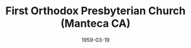 ---
date: &id001 1959-03-19
end_date: null
location:
  address: null
  city: Manteca
  state: CA
minister:
- end: 1963-01-01
  name: C. John Miller
  start: 1959-01-01
  type: Pastor
- end: 1972-01-01
  name: Gerald Latal
  start: 1963-01-01
  type: Pastor
ministers:
- C. John Miller
- Gerald Latal
name: First Orthodox Presbyterian Church
names:
- end: 1978-03-18
  name: First Orthodox Presbyterian Church
  start: 1959-03-19
- end: 1972-01-01
  name: Bethany Orthodox Presbyterian Church
  start: 1959-01-01
origination_date: *id001
raw_data: "AR Manteca\n\nFirst Orthodox Presbyterian Church  (March 19, 1959\u2013\
  March 18, 1978)\n(Bethany Orthodox Presbyterian Church, Stockton, California, 1959\u2013\
  1972)\nPastors: C. John Miller, 1959\u201363\nGerald Latal, 1963\u201372"
received_from:
- Bethany Orthodox Presbyterian Church
states:
- CA
status:
  active: false
  end_date: 1978-03-18
  reason: null
  received_from: null
  withdrawal_to: null
title: First Orthodox Presbyterian Church (Manteca CA)
year_established:
- 1959

---